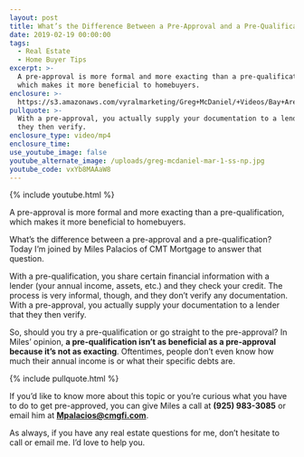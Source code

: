 ```yaml
---
layout: post
title: What’s the Difference Between a Pre-Approval and a Pre-Qualification?
date: 2019-02-19 00:00:00
tags:
  - Real Estate
  - Home Buyer Tips
excerpt: >-
  A pre-approval is more formal and more exacting than a pre-qualification,
  which makes it more beneficial to homebuyers.
enclosure: >-
  https://s3.amazonaws.com/vyralmarketing/Greg+McDaniel/+Videos/Bay+Area+Real+Estate+Agent+-+Whats+the+Difference+Between+a+Pre-Approval+and+a+Pre-Qualification_.mp4
pullquote: >-
  With a pre-approval, you actually supply your documentation to a lender that
  they then verify.
enclosure_type: video/mp4
enclosure_time:
use_youtube_image: false
youtube_alternate_image: /uploads/greg-mcdaniel-mar-1-ss-np.jpg
youtube_code: vxYb8MAAaW8
---
```


{% include youtube.html %}

A pre-approval is more formal and more exacting than a pre-qualification, which makes it more beneficial to homebuyers.

What’s the difference between a pre-approval and a pre-qualification? Today I’m joined by Miles Palacios of CMT Mortgage to answer that question.

With a pre-qualification, you share certain financial information with a lender (your annual income, assets, etc.) and they check your credit. The process is very informal, though, and they don’t verify any documentation. With a pre-approval, you actually supply your documentation to a lender that they then verify.

So, should you try a pre-qualification or go straight to the pre-approval? In Miles’ opinion, **a pre-qualification isn’t as beneficial as a pre-approval because it’s not as exacting**. Oftentimes, people don’t even know how much their annual income is or what their specific debts are.

{% include pullquote.html %}

If you’d like to know more about this topic or you’re curious what you have to do to get pre-approved, you can give Miles a call at **(925) 983-3085** or email him at **[Mpalacios@cmgfi.com](mailto:Mpalacios@cmgfi.com?subject=Re%3A%20Pre-Qualification%20vs.%20Pre-Approval)**.

As always, if you have any real estate questions for me, don’t hesitate to call or email me. I’d love to help you.